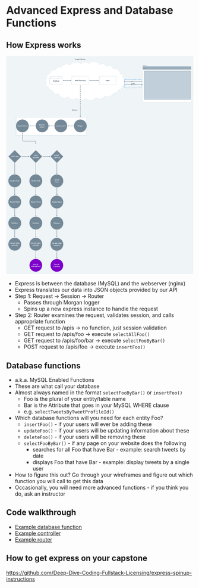 # Advanced Express and Database Functions

## How Express works
![Express Diagram](./express-diagram.png)
* Express is between the database (MySQL) and the webserver (nginx)
* Express translates our data into JSON objects provided by our API
* Step 1: Request -> Session -> Router
    * Passes through Morgan logger
    * Spins up a new express instance to handle the request
* Step 2: Router examines the request, validates session, and calls appropriate function
    * GET request to /apis -> no function, just session validation
    * GET request to /apis/foo -> execute `selectAllFoo()`
    * GET request to /apis/foo/bar -> execute `selectFooByBar()`
    * POST request to /apis/foo -> execute `insertFoo()`

## Database functions
* a.k.a. MySQL Enabled Functions
* These are what call your database
* Almost always named in the format `selectFooByBar()` or `insertFoo()`
    * Foo is the plural of your entity/table name
    * Bar is the Attribute that goes in your MySQL WHERE clause
    * e.g. `selectTweetsByTweetProfileId()`
* Which database functions will you need for each entity Foo?
    * `insertFoo()` - if your users will ever be adding these
    * `updateFoo()` - if your users will be updating information about these
    * `deleteFoo()` - if your users will be removing these
    * `selectFooByBar()` - if any page on your website does the following
        * searches for all Foo that have Bar - example: search tweets by date
        * displays Foo that have Bar - example: display tweets by a single user
* How to figure this out?  Go through your wireframes and figure out which function you will call to get this data
* Occasionally, you will need more advanced functions - if you think you do, ask an instructor

## Code walkthrough
* [Example database function](https://github.com/Deep-Dive-Coding-Fullstack-Licensing/example-capstone/blob/development/backend/src/utils/tweet/selectTweetsByTweetProfileId.ts)
* [Example controller](https://github.com/Deep-Dive-Coding-Fullstack-Licensing/example-capstone/blob/development/backend/src/apis/tweet/tweet.controller.ts)
* [Example router](https://github.com/Deep-Dive-Coding-Fullstack-Licensing/example-capstone/blob/development/backend/src/apis/tweet/tweet.route.ts)

## How to get express on your capstone
https://github.com/Deep-Dive-Coding-Fullstack-Licensing/express-spinup-instructions